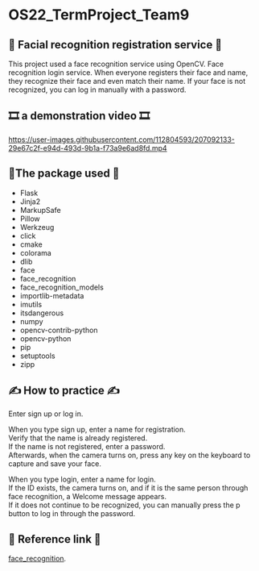 # OS22_TermProject_Team9
## 🐥 Facial recognition registration service 🐥
This project used a face recognition service using OpenCV. Face recognition login service. When everyone registers their face and name, they recognize their face and even match their name. If your face is not recognized, you can log in manually with a password.

## 🎞️ a demonstration video 🎞️


https://user-images.githubusercontent.com/112804593/207092133-29e67c2f-e94d-493d-9b1a-f73a9e6ad8fd.mp4





## 📃The package used 📃
* Flask
* Jinja2
* MarkupSafe
* Pillow
* Werkzeug
* click
* cmake
* colorama
* dlib
* face
* face_recognition
* face_recognition_models
* importlib-metadata
* imutils
* itsdangerous
* numpy
* opencv-contrib-python
* opencv-python
* pip
* setuptools
* zipp

## ✍️ How to practice ✍️
Enter sign up or log in.

When you type sign up, enter a name for registration.  
Verify that the name is already registered.  
If the name is not registered, enter a password.  
Afterwards, when the camera turns on, press any key on the keyboard to capture and save your face.

When you type login, enter a name for login.  
If the ID exists, the camera turns on, and if it is the same person through face recognition, a Welcome message appears.  
If it does not continue to be recognized, you can manually press the p button to log in through the password.

## 🔗 Reference link 🔗
[face_recognition](https://github.com/ageitgey/face_recognition).
